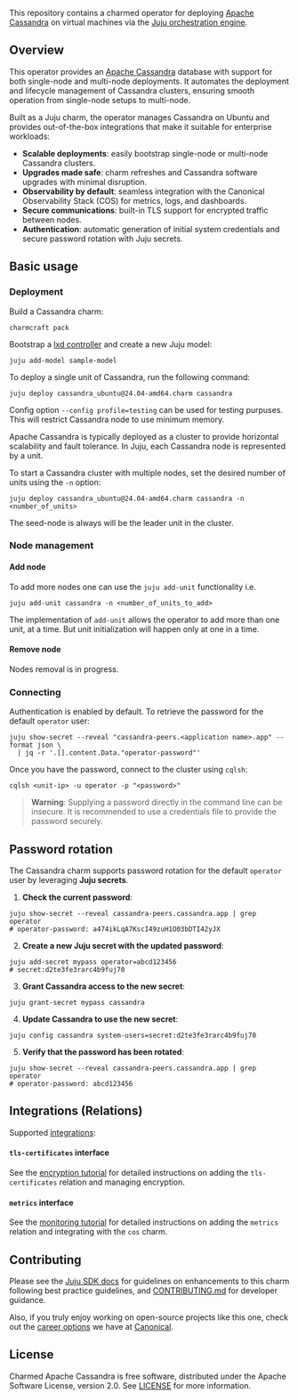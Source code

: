 This repository contains a charmed operator for deploying [Apache Cassandra](https://cassandra.apache.org/_/cassandra-basics.html) on virtual machines via the [Juju orchestration engine](https://juju.is/).


## Overview

This operator provides an [Apache Cassandra](https://cassandra.apache.org/) database with support for both single-node and multi-node deployments. It automates the deployment and lifecycle management of Cassandra clusters, ensuring smooth operation from single-node setups to multi-node.

Built as a Juju charm, the operator manages Cassandra on Ubuntu and provides out-of-the-box integrations that make it suitable for enterprise workloads:

* **Scalable deployments**: easily bootstrap single-node or multi-node Cassandra clusters.
* **Upgrades made safe**: charm refreshes and Cassandra software upgrades with minimal disruption.
* **Observability by default**: seamless integration with the Canonical Observability Stack (COS) for metrics, logs, and dashboards.
* **Secure communications**: built-in TLS support for encrypted traffic between nodes.
* **Authentication**: automatic generation of initial system credentials and secure password rotation with Juju secrets.

## Basic usage

### Deployment

Build a Cassandra charm:
```shell
charmcraft pack
```

Bootstrap a [lxd controller](https://juju.is/docs/olm/lxd#heading--create-a-controller) and create a new Juju model:

```shell
juju add-model sample-model
```


To deploy a single unit of Cassandra, run the following command:

```shell
juju deploy cassandra_ubuntu@24.04-amd64.charm cassandra 
```

Config option `--config profile=testing` can be used for testing purpuses. This will restrict Cassandra node to use minimum memory.

Apache Cassandra is typically deployed as a cluster to provide horizontal scalability and fault tolerance. In Juju, each Cassandra node is represented by a unit.

To start a Cassandra cluster with multiple nodes, set the desired number of units using the `-n` option:

```shell
juju deploy cassandra_ubuntu@24.04-amd64.charm cassandra -n <number_of_units>
```

The seed-node is always will be the leader unit in the cluster.


### Node management

#### Add node

To add more nodes one can use the `juju add-unit` functionality i.e.

```shell
juju add-unit cassandra -n <number_of_units_to_add>
```

The implementation of `add-unit` allows the operator to add more than one unit, at a time. But unit initialization will happen only at one in a time.

#### Remove node

Nodes removal is in progress.

### Connecting

Authentication is enabled by default.
To retrieve the password for the default `operator` user:

```shell
juju show-secret --reveal "cassandra-peers.<application name>.app" --format json \
  | jq -r '.[].content.Data."operator-password"'
```

Once you have the password, connect to the cluster using `cqlsh`:

```shell
cqlsh <unit-ip> -u operator -p "<password>"
```

> **Warning**: Supplying a password directly in the command line can be insecure.
> It is recommended to use a credentials file to provide the password securely.

## Password rotation

The Cassandra charm supports password rotation for the default `operator` user by leveraging **Juju secrets**.

1. **Check the current password**:

```shell
juju show-secret --reveal cassandra-peers.cassandra.app | grep operator
# operator-password: a474ikLqA7KscI49zuH1O03bDTI42yJX
```

2. **Create a new Juju secret with the updated password**:

```shell
juju add-secret mypass operator=abcd123456
# secret:d2te3fe3rarc4b9fuj70
```

3. **Grant Cassandra access to the new secret**:

```shell
juju grant-secret mypass cassandra
```

4. **Update Cassandra to use the new secret**:

```shell
juju config cassandra system-users=secret:d2te3fe3rarc4b9fuj70
```

5. **Verify that the password has been rotated**:

```shell
juju show-secret --reveal cassandra-peers.cassandra.app | grep operator
# operator-password: abcd123456
```

## Integrations (Relations)

Supported [integrations](https://juju.is/docs/olm/relations):

#### `tls-certificates` interface

See the [encryption tutorial](docs/how-to/encryption.md) for detailed instructions on adding the `tls-certificates` relation and managing encryption.

#### `metrics` interface

See the [monitoring tutorial](docs/how-to/monitoring.md) for detailed instructions on adding the `metrics` relation and integrating with the `cos` charm.


## Contributing

Please see the [Juju SDK docs](https://juju.is/docs/sdk) for guidelines on enhancements to this charm following best practice guidelines, and [CONTRIBUTING.md](https://github.com/canonical/cassandra-operator/blob/main/CONTRIBUTING.md) for developer guidance. 

Also, if you truly enjoy working on open-source projects like this one, check out the [career options](https://canonical.com/careers/all) we have at [Canonical](https://canonical.com/). 

## License

Charmed Apache Cassandra is free software, distributed under the Apache Software License, version 2.0. See [LICENSE](https://github.com/canonical/cassandra-operator/blob/main/LICENSE) for more information.
